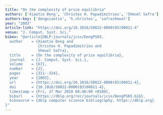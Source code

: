 ```yaml
---
title: "On the complexity of price equilibria"
authors: ['Xiaotie Deng', 'Christos H. Papadimitriou', 'Shmuel Safra']
authors-key: ['dengxiaotie', 'h.christos', 'safrashmuel']
year: "2003"
article-link: "https://doi.org/10.1016/S0022-0000(03)00011-4"
venue: "J. Comput. Syst. Sci."
bibex: "@article{DBLP:journals/jcss/DengPS03,
  author    = {Xiaotie Deng and
               Christos H. Papadimitriou and
               Shmuel Safra},
  title     = {On the complexity of price equilibria},
  journal   = {J. Comput. Syst. Sci.},
  volume    = {67},
  number    = {2},
  pages     = {311--324},
  year      = {2003},
  url       = {https://doi.org/10.1016/S0022-0000(03)00011-4},
  doi       = {10.1016/S0022-0000(03)00011-4},
  timestamp = {Fri, 27 Mar 2020 08:40:00 +0100},
  biburl    = {https://dblp.org/rec/journals/jcss/DengPS03.bib},
  bibsource = {dblp computer science bibliography, https://dblp.org}
}"
---
```

